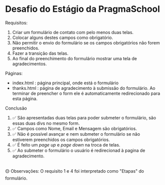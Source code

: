 # Desafio do Estágio da PragmaSchool

Requisitos:

1. Criar um formulário de contato com pelo menos duas telas.
2. Colocar alguns destes campos como obrigatório.
3. Não permitir o envio do formulário se os campos obrigatórios não forem
preenchidos.
4. Fazer a transição das telas.
5. Ao final do preenchimento do formulário mostrar uma tela de agradecimentos.

Páginas:

- index.html : página principal, onde está o formulário
- thanks.html : página de agradecimento à submissão do formulário. Ao terminar de preencher o form ele é automaticamente redirecionado para esta página.

Conclusão

1. ✅ São apresentadas duas telas para poder submeter o formulário, são essas duas divs no mesmo form.
2. ✅ Campos como Nome, Email e Mensagem são obrigatórios.
3. ✅ Não é possível avançar e nem submeter o formulário se não estiverem preenchidos os campos obrigatórios.
4. ✅ É feito um <i>page up</i> e <i>page down</i> na troca de telas.
5. ✅ Ao submeter o formulário o usuário é redirecionad à pagina de agradecimento.

<br>🟡 Observações: O requisito 1 e 4 foi interpretado como "Etapas" do formulário.
